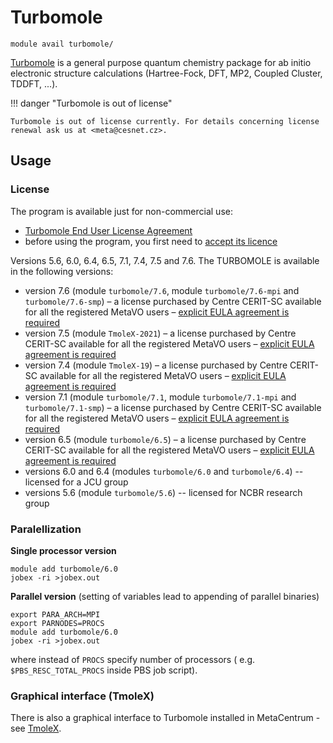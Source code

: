 # Turbomole

    module avail turbomole/

[Turbomole](https://www.turbomole.org/) is a general purpose quantum chemistry package for ab initio electronic structure calculations (Hartree-Fock, DFT, MP2, Coupled Cluster, TDDFT, ...).

!!! danger "Turbomole is out of license"

    Turbomole is out of license currently. For details concerning license renewal ask us at <meta@cesnet.cz>.

## Usage

### License

The program is available just for non-commercial use:

- [Turbomole End User License Agreement](../../img/turbomole-enduser-license.pdf)  
- before using the program, you first need to [accept its licence](https://signup.e-infra.cz/fed/registrar/?vo=meta&group=lic_turbomole)

Versions 5.6, 6.0, 6.4, 6.5, 7.1, 7.4, 7.5 and 7.6. The TURBOMOLE is available in the following versions:

- version 7.6 (module `turbomole/7.6`, module `turbomole/7.6-mpi` and `turbomole/7.6-smp`) – a license purchased by Centre CERIT-SC available for all the registered MetaVO users – [explicit EULA agreement is required](https://signup.e-infra.cz/fed/registrar/?vo=meta&group=lic_turbomole)
- version 7.5 (module `TmoleX-2021`) – a license purchased by Centre CERIT-SC available for all the registered MetaVO users – [explicit EULA agreement is required](https://signup.e-infra.cz/fed/registrar/?vo=meta&group=lic_turbomole)
- version 7.4 (module `TmoleX-19`) – a license purchased by Centre CERIT-SC available for all the registered MetaVO users – [explicit EULA agreement is required](https://signup.e-infra.cz/fed/registrar/?vo=meta&group=lic_turbomole)
- version 7.1 (module `turbomole/7.1`, module `turbomole/7.1-mpi` and `turbomole/7.1-smp`) – a license purchased by Centre CERIT-SC available for all the registered MetaVO users – [explicit EULA agreement is required](https://signup.e-infra.cz/fed/registrar/?vo=meta&group=lic_turbomole)
- version 6.5 (module `turbomole/6.5`) – a license purchased by Centre CERIT-SC available for all the registered MetaVO users – [explicit EULA agreement is required](https://signup.e-infra.cz/fed/registrar/?vo=meta&group=lic_turbomole)
- versions 6.0 and 6.4 (modules `turbomole/6.0` and `turbomole/6.4`) -- licensed for a JCU group
- versions 5.6 (module `turbomole/5.6`) -- licensed for NCBR research group

### Paralellization

**Single processor version**

    module add turbomole/6.0
    jobex -ri >jobex.out

**Parallel version** (setting of variables lead to appending of parallel binaries)

    export PARA_ARCH=MPI
    export PARNODES=PROCS
    module add turbomole/6.0
    jobex -ri >jobex.out

where instead of `PROCS` specify number of processors ( e.g. `$PBS_RESC_TOTAL_PROCS` inside PBS job script).

### Graphical interface (TmoleX)

There is also a graphical interface to Turbomole installed in MetaCentrum - see [TmoleX](../../software/sw-list/tmolex.md).

